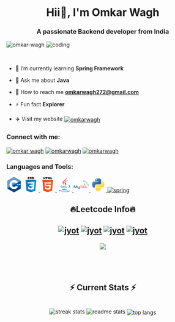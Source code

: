 <h1 align="center">Hii👋, I'm Omkar Wagh</h1>
<h3 align="center">A passionate Backend developer from India</h3>
<img align="right" alt="coding" width="400" src="https://c.tenor.com/2uyENRmiUt0AAAAC/coding.gif">
<p align="left"> <img src="https://komarev.com/ghpvc/?username=omkar-wagh&label=Profile%20views&color=0e75b6&style=flat" alt="omkar-wagh" /> </p>

<p align="left"> <a href="https://twitter.com/" target="blank"><img src="https://img.shields.io/twitter/follow/?logo=twitter&style=for-the-badge" alt="" /></a> </p>

- 🌱 I’m currently learning  **Spring Framework**

- 💬 Ask me about **Java**

- 📌 How to reach me **omkarwagh272@gmail.com**

- ⚡ Fun fact  **Explorer**

- ✈️ Visit my website <a href="https://omkar-wagh.github.io/Portfolio/" target="blank"><img align="center" src="https://cdn-icons-png.flaticon.com/256/8815/8815166.png" alt="omkarwagh" height="30" width="30" /></a>
<h3 align="left">Connect with me:</h3>
<p align="left">
<a href="https://linkedin.com/in/omkar-wagh-aa7b75304" target="blank"><img align="center" src="https://raw.githubusercontent.com/rahuldkjain/github-profile-readme-generator/master/src/images/icons/Social/linked-in-alt.svg" alt="omkar wagh" height="30" width="40" /></a>
<a href="https://www.leetcode.com/omkarwagh" target="blank"><img align="center" src="https://raw.githubusercontent.com/rahuldkjain/github-profile-readme-generator/master/src/images/icons/Social/leet-code.svg" alt="omkarwagh" height="30" width="40" /></a>
<a href="https://omkar-wagh.github.io/Portfolio/" target="blank"><img align="center" src="https://cdn-icons-png.freepik.com/512/2345/2345596.png" alt="omkarwagh" height="30" width="40" /></a>
</p>

<h3 align="left">Languages and Tools:</h3>
<p <a href="https://www.w3schools.com/cpp/" target="_blank" rel="noreferrer"> <img src="https://raw.githubusercontent.com/devicons/devicon/master/icons/cplusplus/cplusplus-original.svg" alt="cplusplus" width="40" height="40"/> </a> <a href="https://www.w3schools.com/css/" target="_blank" rel="noreferrer"> <img src="https://raw.githubusercontent.com/devicons/devicon/master/icons/css3/css3-original-wordmark.svg" alt="css3" width="40" height="40"/> </a> <a href="https://www.w3.org/html/" target="_blank" rel="noreferrer"> <img src="https://raw.githubusercontent.com/devicons/devicon/master/icons/html5/html5-original-wordmark.svg" alt="html5" width="40" height="40"/> </a> <a href="https://www.java.com" target="_blank" rel="noreferrer"> <img src="https://raw.githubusercontent.com/devicons/devicon/master/icons/java/java-original.svg" alt="java" width="40" height="40"/> </a> <a href="https://www.mongodb.com/" target="_blank" rel="noreferrer">  </a> <a href="https://www.mysql.com/" target="_blank" rel="noreferrer"> <img src="https://raw.githubusercontent.com/devicons/devicon/master/icons/mysql/mysql-original-wordmark.svg" alt="mysql" width="40" height="40"/> </a>  </a> <a href="https://www.python.org" target="_blank" rel="noreferrer"> <img src="https://raw.githubusercontent.com/devicons/devicon/master/icons/python/python-original.svg" alt="python" width="40" height="40"/> </a> <a href="https://spring.io/" target="_blank" rel="noreferrer"> <img src="https://www.vectorlogo.zone/logos/springio/springio-icon.svg" alt="spring" width="40" height="40"/> </a> </p>
<div align="center">
<h2 align="center">🔥Leetcode Info🔥<h2>
  <p align="center">
  <a href="https://leetcode.com/omkarwagh/" target="_blank"><img align="center" src="https://leetcode.com/static/images/badges/2024/gif/2024-02.gif" alt="jyot" height="200" width="200" /></a>
  <a href="https://leetcode.com/omkarwagh/" target="_blank"><img align="center" src="https://leetcode.com/static/images/badges/2024/gif/2024-03.gif" alt="jyot" height="200" width="200" /></a>
  <a href="https://leetcode.com/omkarwagh/" target="_blank"><img align="center" src="https://assets.leetcode.com/static_assets/marketing/2024-200.gif" alt="jyot" height="200" width="200" /></a>
  <a href="https://leetcode.com/omkarwagh/" target="_blank"><img align="center" src="https://assets.leetcode.com/static_assets/marketing/2024-100.gif" alt="jyot" height="200" width="200" /></a>
</p>
<p align="center">  
  <img  align=top flex-grow=1 src="https://leetcard.jacoblin.cool/omkarwagh?theme=dark&font=Nunito&ext=heatmap" />  
</p>
<br/>
  <h2 align="center">⚡ Current Stats ⚡</h2>
<br>
<div align=center>
  <img width=390 src="https://streak-stats.demolab.com/?user=omkar-wagh&count_private=true&theme=react&border_radius=10" alt="streak stats"/>
  <img width=390 src="https://github-readme-stats.vercel.app/api?username=omkar-wagh&show_icons=true&theme=react&rank_icon=github&border_radius=10" alt="readme stats" />
  <img width=325 align="center" src="https://github-readme-stats.vercel.app/api/top-langs/?username=omkar-wagh&hide=HTML&langs_count=8&layout=compact&theme=react&border_radius=10&size_weight=0.5&count_weight=0.5&exclude_repo=github-readme-stats" alt="top langs" />
</div>

  <br/>

<br/><br/>
